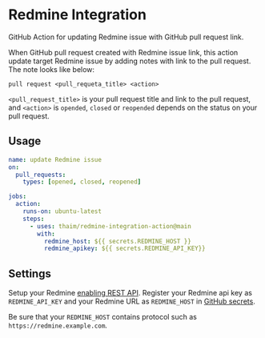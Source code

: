 # Redmine Integration
GitHub Action for updating Redmine issue with GitHub pull request link.

When GitHub pull request created with Redmine issue link, this action update target Redmine issue by adding notes with link to the pull request.
The note looks like below:

```
pull request <pull_requeta_title> <action>
```

`<pull_request_title>` is your pull request title and link to the pull request, and `<action>` is `opended`, `closed` or `reopended` depends on the status on your pull request.


## Usage

```yaml
name: update Redmine issue
on:
  pull_requests:
    types: [opened, closed, reopened]

jobs:
  action:
    runs-on: ubuntu-latest
    steps:
      - uses: thaim/redmine-integration-action@main
        with:
          redmine_host: ${{ secrets.REDMINE_HOST }}
          redmine_apikey: ${{ secrets.REDMINE_API_KEY}}
```

## Settings
Setup your Redmine [enabling REST API](https://www.redmine.org/projects/redmine/wiki/rest_api#Authentication). Register your Redmine api key as `REDMINE_API_KEY` and your Redmine URL as `REDMINE_HOST` in [GitHub secrets](https://docs.github.com/en/actions/reference/encrypted-secrets#creating-encrypted-secrets-for-a-repository).

Be sure that your `REDMINE_HOST` contains protocol such as `https://redmine.example.com`.
